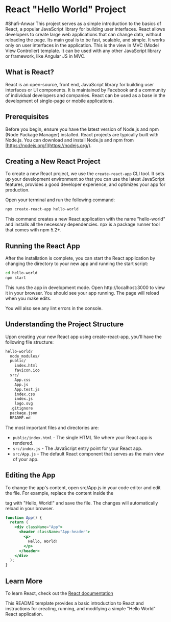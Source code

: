 # React "Hello World" Project
#Shafi-Anwar
This project serves as a simple introduction to the basics of React, a popular JavaScript library for building user interfaces. React allows developers to create large web applications that can change data, without reloading the page. Its main goal is to be fast, scalable, and simple. It works only on user interfaces in the application. This is the view in MVC (Model View Controller) template. It can be used with any other JavaScript library or framework, like Angular JS in MVC.

## What is React?

React is an open-source, front end, JavaScript library for building user interfaces or UI components. It is maintained by Facebook and a community of individual developers and companies. React can be used as a base in the development of single-page or mobile applications.

## Prerequisites

Before you begin, ensure you have the latest version of Node.js and npm (Node Package Manager) installed. React projects are typically built with Node.js. You can download and install Node.js and npm from [https://nodejs.org/](https://nodejs.org/).

## Creating a New React Project

To create a new React project, we use the `create-react-app` CLI tool. It sets up your development environment so that you can use the latest JavaScript features, provides a good developer experience, and optimizes your app for production.

Open your terminal and run the following command:

```bash
npx create-react-app hello-world
```

This command creates a new React application with the name "hello-world" and installs all the necessary dependencies. npx is a package runner tool that comes with npm 5.2+.


## Running the React App
After the installation is complete, you can start the React application by changing the directory to your new app and running the start script:

```bash
cd hello-world
npm start
```

This runs the app in development mode. Open http://localhost:3000 to view it in your browser. You should see your app running. The page will reload when you make edits.

You will also see any lint errors in the console.

## Understanding the Project Structure
Upon creating your new React app using create-react-app, you'll have the following file structure:

```bash
hello-world/
  node_modules/
  public/
    index.html
    favicon.ico
  src/
    App.css
    App.js
    App.test.js
    index.css
    index.js
    logo.svg
  .gitignore
  package.json
  README.md
```

The most important files and directories are:


- `public/index.html` - The single HTML file where your React app is rendered.
- `src/index.js` - The JavaScript entry point for your React app.
- `src/App.js` - The default React component that serves as the main view of your app.

## Editing the App

To change the app's content, open src/App.js in your code editor and edit the file. For example, replace the content inside the <p> tag with "Hello, World!" and save the file. The changes will automatically reload in your browser.

```jsx
function App() {
  return (
    <div className="App">
      <header className="App-header">
        <p>
          Hello, World!
        </p>
      </header>
    </div>
  );
}
```

## Learn More

To learn React, check out the [React documentation](https://react.dev/)

This README template provides a basic introduction to React and instructions for creating, running, and modifying a simple "Hello World" React application. 
